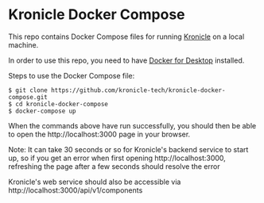 # Kronicle Docker Compose

This repo contains Docker Compose files for running [Kronicle](https://kronicle.tech) on a local machine.  

In order to use this repo, you need to have [Docker for Desktop](https://www.docker.com/products/docker-desktop) 
installed.  

Steps to use the Docker Compose file:

```
$ git clone https://github.com/kronicle-tech/kronicle-docker-compose.git
$ cd kronicle-docker-compose
$ docker-compose up
```

When the commands above have run successfully, you should then be able to open the http://localhost:3000 page in your 
browser.  

Note: It can take 30 seconds or so for Kronicle's backend service to start up, so if you get an error when first opening
http://localhost:3000, refreshing the page after a few seconds should resolve the error

Kronicle's web service should also be accessible via http://localhost:3000/api/v1/components

